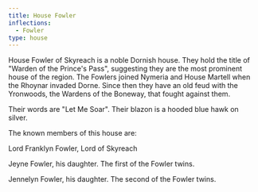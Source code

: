 ```yaml
---
title: House Fowler
inflections:
  - Fowler
type: house
---
```


 House Fowler of Skyreach is a noble Dornish house. They hold the title of "Warden of the Prince's Pass", suggesting they are the most prominent house of the region. The Fowlers joined Nymeria and House Martell when the Rhoynar invaded Dorne. Since then they have an old feud with the Yronwoods, the Wardens of the Boneway, that fought against them.

Their words are "Let Me Soar". Their blazon is a hooded blue hawk on silver.

The known members of this house are:

Lord Franklyn Fowler, Lord of Skyreach

Jeyne Fowler, his daughter. The first of the Fowler twins.

Jennelyn Fowler, his daughter. The second of the Fowler twins.


